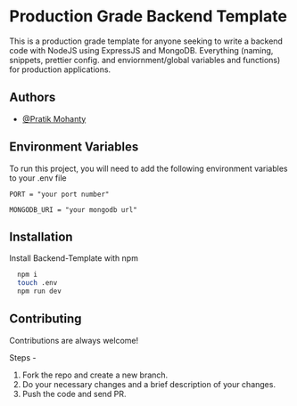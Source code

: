 
# Production Grade Backend Template

This is a production grade template for anyone seeking to write a backend code with NodeJS using ExpressJS and MongoDB. Everything (naming, snippets, prettier config. and enviornment/global variables and functions) for production applications.


## Authors

- [@Pratik Mohanty](https://www.github.com/pratik123-coder)


## Environment Variables

To run this project, you will need to add the following environment variables to your .env file

`PORT = "your port number"`

`MONGODB_URI = "your mongodb url"`


## Installation

Install Backend-Template with npm

```bash
  npm i
  touch .env
  npm run dev
```
    
## Contributing

Contributions are always welcome!

Steps - 
1) Fork the repo and create a new branch.
2) Do your necessary changes and a brief description of your changes.
3) Push the code and send PR.

